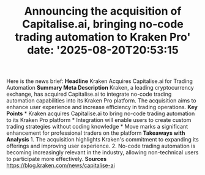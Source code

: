 ﻿---
title: "Announcing the acquisition of Capitalise.ai, bringing no-code trading automation to Kraken Pro'
date: '2025-08-20T20:53:15"
category: "Markets"
summary: ""
slug: "announcing the acquisition of capitaliseai bringing nocode t"
source_urls:
  - "https://blog.kraken.com/news/capitalise-ai"
seo:
  title: "Announcing the acquisition of Capitalise.ai, bringing no-code trading automation to Kraken Pro | Hash n Hedge'
  description: '"
  keywords: ["news", "markets", "brief"]
---
Here is the news brief:  **Headline** Kraken Acquires Capitalise.ai for Trading Automation  **Summary Meta Description** Kraken, a leading cryptocurrency exchange, has acquired Capitalise.ai to integrate no-code trading automation capabilities into its Kraken Pro platform. The acquisition aims to enhance user experience and increase efficiency in trading operations.  **Key Points**  * Kraken acquires Capitalise.ai to bring no-code trading automation to its Kraken Pro platform * Integration will enable users to create custom trading strategies without coding knowledge * Move marks a significant enhancement for professional traders on the platform  **Takeaways with Analysis**  1. The acquisition highlights Kraken's commitment to expanding its offerings and improving user experience. 2. No-code trading automation is becoming increasingly relevant in the industry, allowing non-technical users to participate more effectively.  **Sources** https://blog.kraken.com/news/capitalise-ai 
